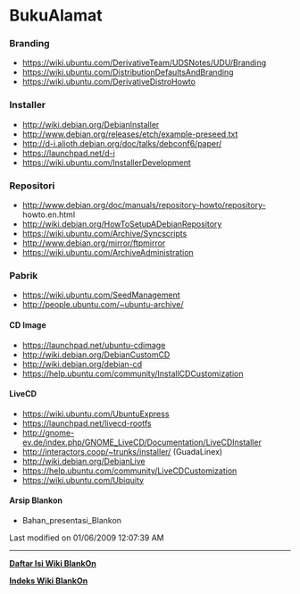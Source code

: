 # BukuAlamat

### Branding
   * ​https://wiki.ubuntu.com/DerivativeTeam/UDSNotes/UDU/Branding
   * ​https://wiki.ubuntu.com/DistributionDefaultsAndBranding
   * ​https://wiki.ubuntu.com/DerivativeDistroHowto

### Installer
   * ​http://wiki.debian.org/DebianInstaller
   * ​http://www.debian.org/releases/etch/example-preseed.txt
   * ​http://d-i.alioth.debian.org/doc/talks/debconf6/paper/
   * ​https://launchpad.net/d-i
   * ​https://wiki.ubuntu.com/InstallerDevelopment

### Repositori
   * ​http://www.debian.org/doc/manuals/repository-howto/repository-
      howto.en.html
   * ​http://wiki.debian.org/HowToSetupADebianRepository
   * ​https://wiki.ubuntu.com/Archive/Syncscripts
   * ​http://www.debian.org/mirror/ftpmirror
   * ​https://wiki.ubuntu.com/ArchiveAdministration

### Pabrik
   * ​https://wiki.ubuntu.com/SeedManagement
   * ​http://people.ubuntu.com/~ubuntu-archive/

#### CD Image
   * ​https://launchpad.net/ubuntu-cdimage
   * ​http://wiki.debian.org/DebianCustomCD
   * ​http://wiki.debian.org/debian-cd
   * ​https://help.ubuntu.com/community/InstallCDCustomization

#### LiveCD
   * ​https://wiki.ubuntu.com/UbuntuExpress
   * ​https://launchpad.net/livecd-rootfs
   * ​http://gnome-ev.de/index.php/GNOME_LiveCD/Documentation/LiveCDInstaller
   * ​http://interactors.coop/~trunks/installer/ (GuadaLinex)
   * ​http://wiki.debian.org/DebianLive
   * ​https://help.ubuntu.com/community/LiveCDCustomization
   * ​https://wiki.ubuntu.com/Ubiquity

#### Arsip Blankon
   * Bahan_presentasi_Blankon

Last modified on 01/06/2009 12:07:39 AM
 
---
[**Daftar Isi Wiki BlankOn**](/DaftarIsi/README.md)
 
[**Indeks Wiki BlankOn**](/Indeks.md)

